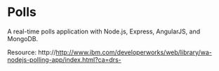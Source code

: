 Polls
=====

A real-time polls application with Node.js, Express, AngularJS, and MongoDB.



Resource: http://http://www.ibm.com/developerworks/web/library/wa-nodejs-polling-app/index.html?ca=drs-
